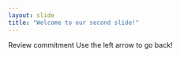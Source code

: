 ```yaml
---
layout: slide
title: "Welcome to our second slide!"
---
```

Review commitment
Use the left arrow to go back!

